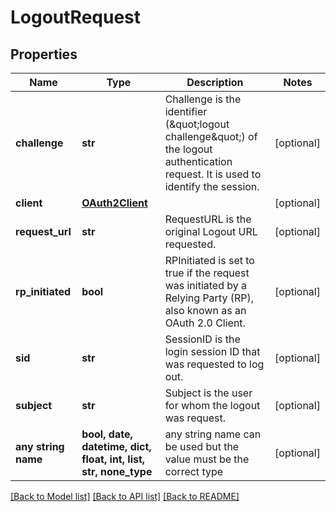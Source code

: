 # LogoutRequest


## Properties
Name | Type | Description | Notes
------------ | ------------- | ------------- | -------------
**challenge** | **str** | Challenge is the identifier (\&quot;logout challenge\&quot;) of the logout authentication request. It is used to identify the session. | [optional] 
**client** | [**OAuth2Client**](OAuth2Client.md) |  | [optional] 
**request_url** | **str** | RequestURL is the original Logout URL requested. | [optional] 
**rp_initiated** | **bool** | RPInitiated is set to true if the request was initiated by a Relying Party (RP), also known as an OAuth 2.0 Client. | [optional] 
**sid** | **str** | SessionID is the login session ID that was requested to log out. | [optional] 
**subject** | **str** | Subject is the user for whom the logout was request. | [optional] 
**any string name** | **bool, date, datetime, dict, float, int, list, str, none_type** | any string name can be used but the value must be the correct type | [optional]

[[Back to Model list]](../README.md#documentation-for-models) [[Back to API list]](../README.md#documentation-for-api-endpoints) [[Back to README]](../README.md)


